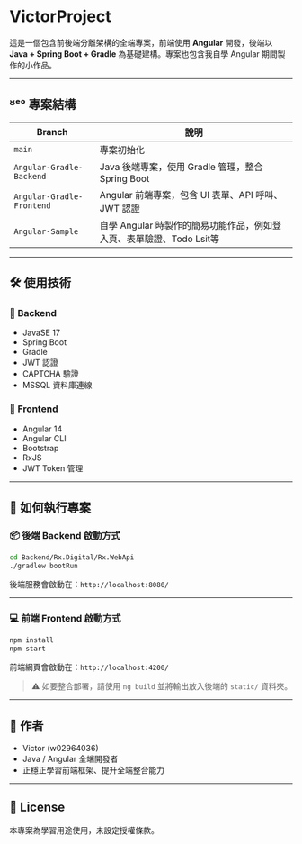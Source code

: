 # VictorProject

這是一個包含前後端分離架構的全端專案，前端使用 **Angular** 開發，後端以 **Java + Spring Boot + Gradle** 為基礎建構。專案也包含我自學 Angular 期間製作的小作品。

---

## ᴽᵉᵒ 專案結構

| Branch | 說明 |
|--------|------|
| `main` | 專案初始化 |
| `Angular-Gradle-Backend` | Java 後端專案，使用 Gradle 管理，整合 Spring Boot |
| `Angular-Gradle-Frontend` | Angular 前端專案，包含 UI 表單、API 呼叫、JWT 認證 |
| `Angular-Sample` | 自學 Angular 時製作的簡易功能作品，例如登入頁、表單驗證、Todo Lsit等 |

---

## 🛠 使用技術

### 🔹 Backend
- JavaSE 17
- Spring Boot
- Gradle
- JWT 認證
- CAPTCHA 驗證
- MSSQL 資料庫連線

### 🔹 Frontend
- Angular 14
- Angular CLI
- Bootstrap
- RxJS
- JWT Token 管理

---

## 🚀 如何執行專案

### 📦 後端 Backend 啟動方式

```bash
cd Backend/Rx.Digital/Rx.WebApi
./gradlew bootRun
```

後端服務會啟動在：`http://localhost:8080/`

---

### 💻 前端 Frontend 啟動方式

```bash
npm install
npm start
```

前端網頁會啟動在：`http://localhost:4200/`

> ⚠️ 如要整合部署，請使用 `ng build` 並將輸出放入後端的 `static/` 資料夾。

---

## 🤝 作者

- Victor (w02964036)
- Java / Angular 全端開發者
- 正穩正學習前端框架、提升全端整合能力

---

## 📝 License

本專案為學習用途使用，未設定授權條款。

